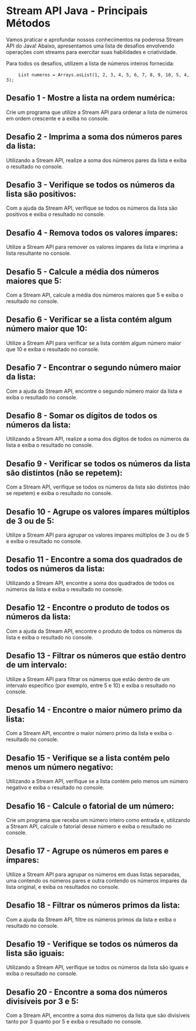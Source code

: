 # Stream API Java - Principais Métodos
Vamos praticar e aprofundar nossos conhecimentos na poderosa Stream API do Java!
Abaixo, apresentamos uma lista de desafios envolvendo operações com streams para exercitar suas habilidades e criatividade.

Para todos os desafios, utilizem a lista de números inteiros fornecida:

<pre>
    <code>List<Integer> numeros = Arrays.asList(1, 2, 3, 4, 5, 6, 7, 8, 9, 10, 5, 4, 3);</code>
</pre>


## Desafio 1 - Mostre a lista na ordem numérica:
Crie um programa que utilize a Stream API para ordenar a lista de números em ordem crescente e a exiba no console.

## Desafio 2 - Imprima a soma dos números pares da lista:
Utilizando a Stream API, realize a soma dos números pares da lista e exiba o resultado no console.

## Desafio 3 - Verifique se todos os números da lista são positivos:
Com a ajuda da Stream API, verifique se todos os números da lista são positivos e exiba o resultado no console.

## Desafio 4 - Remova todos os valores ímpares:
Utilize a Stream API para remover os valores ímpares da lista e imprima a lista resultante no console.

## Desafio 5 - Calcule a média dos números maiores que 5:
Com a Stream API, calcule a média dos números maiores que 5 e exiba o resultado no console.

## Desafio 6 - Verificar se a lista contém algum número maior que 10:
Utilize a Stream API para verificar se a lista contém algum número maior que 10 e exiba o resultado no console.

## Desafio 7 - Encontrar o segundo número maior da lista:
Com a ajuda da Stream API, encontre o segundo número maior da lista e exiba o resultado no console.

## Desafio 8 - Somar os dígitos de todos os números da lista:
Utilizando a Stream API, realize a soma dos dígitos de todos os números da lista e exiba o resultado no console.

## Desafio 9 - Verificar se todos os números da lista são distintos (não se repetem):
Com a Stream API, verifique se todos os números da lista são distintos (não se repetem) e exiba o resultado no console.

## Desafio 10 - Agrupe os valores ímpares múltiplos de 3 ou de 5:
Utilize a Stream API para agrupar os valores ímpares múltiplos de 3 ou de 5 e exiba o resultado no console.

## Desafio 11 - Encontre a soma dos quadrados de todos os números da lista:
Utilizando a Stream API, encontre a soma dos quadrados de todos os números da lista e exiba o resultado no console.

## Desafio 12 - Encontre o produto de todos os números da lista:
Com a ajuda da Stream API, encontre o produto de todos os números da lista e exiba o resultado no console.

## Desafio 13 - Filtrar os números que estão dentro de um intervalo:
Utilize a Stream API para filtrar os números que estão dentro de um intervalo específico (por exemplo, entre 5 e 10) e exiba o resultado no console.

## Desafio 14 - Encontre o maior número primo da lista:
Com a Stream API, encontre o maior número primo da lista e exiba o resultado no console.

## Desafio 15 - Verifique se a lista contém pelo menos um número negativo:
Utilizando a Stream API, verifique se a lista contém pelo menos um número negativo e exiba o resultado no console.

## Desafio 16 - Calcule o fatorial de um número:
Crie um programa que receba um número inteiro como entrada e, utilizando a Stream API, calcule o fatorial desse número e exiba o resultado no console.

## Desafio 17 - Agrupe os números em pares e ímpares:
Utilize a Stream API para agrupar os números em duas listas separadas, uma contendo os números pares e outra contendo os números ímpares da lista original, e exiba os resultados no console.

## Desafio 18 - Filtrar os números primos da lista:
Com a ajuda da Stream API, filtre os números primos da lista e exiba o resultado no console.

## Desafio 19 - Verifique se todos os números da lista são iguais:
Utilizando a Stream API, verifique se todos os números da lista são iguais e exiba o resultado no console.

## Desafio 20 - Encontre a soma dos números divisíveis por 3 e 5:
Com a Stream API, encontre a soma dos números da lista que são divisíveis tanto por 3 quanto por 5 e exiba o resultado no console.
